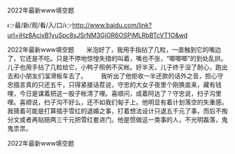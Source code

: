2022年最新www填空题

👉最/新/观/看/入/口/👉http://www.baidu.com/link?url=jHz8AcivB1yuSpc8sJSrNM3GjOR6OSPiMLRbBTcVT1O&wd

2022年最新www填空题　　米泡好了，我用手指拈了几粒，一直触到它的嘴边了，它还是不吃。只是不停地惊惶失措的叫着，嘴也不张，“唧唧唧”的到处乱拱。儿子也用手拈了几粒给它，小鸭子照例不买帐。好半天，儿子终于没了耐心，跑出去和小朋友们溜滑板车去了。
　　我听出了他拒收一半还款的话外之音，担心守忠插言真的只还五千，只得紧接话茬说，守忠的大女子夜里个刚换盅来，藏有钱哩，今日是谋着把这一股子帐清了哩。喜顺问，成着阿达了？守忠说，扫子沟里哩。喜顺说，扫子沟不好么，还不如我们甸子上。他明显有着计划落空的失重感。我猜着可能是打算插手雪红的退婚之事，打着想法设计只退五千元了事，而后不掏分文或者再贴赔两三千元把雪红套进门。他是惯做这一类事的人，不光明磊落，鬼鬼祟祟。


2022年最新www填空题
